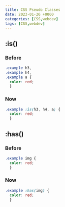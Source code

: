 ```yaml
---
title: CSS Pseudo Classes
date: 2023-01-26 +0000
categories: [CSS,webdev]
tags: [CSS,webdev]
---
```


## :is()

### Before

```css
.example h3,
.example h4,
.example a {
  color: red;
  }
```

### Now

```css
.example :is(h3, h4, a) {
  color: red;
  }
```

## :has()

### Before

```css
.example img {
  color: red;
  }
```

### Now

```css
.example :has(img) {
  color: red;
  }
```
